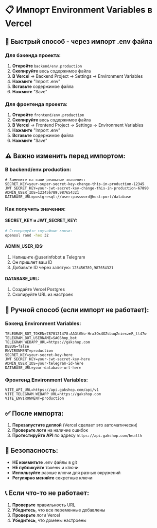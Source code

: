 # 📋 Импорт Environment Variables в Vercel

## 🚀 Быстрый способ - через импорт .env файла

### Для бэкенда проекта:

1. **Откройте** `backend/env.production`
2. **Скопируйте** весь содержимое файла
3. **В Vercel** → Backend Project → Settings → Environment Variables
4. **Нажмите** "Import .env"
5. **Вставьте** содержимое файла
6. **Нажмите** "Save"

### Для фронтенда проекта:

1. **Откройте** `frontend/env.production`
2. **Скопируйте** весь содержимое файла
3. **В Vercel** → Frontend Project → Settings → Environment Variables
4. **Нажмите** "Import .env"
5. **Вставьте** содержимое файла
6. **Нажмите** "Save"

## ⚠️ Важно изменить перед импортом:

### В backend/env.production:
```
# Замените на ваши реальные значения:
SECRET_KEY=your-super-secret-key-change-this-in-production-12345
JWT_SECRET_KEY=your-jwt-secret-key-change-this-in-production-67890
ADMIN_USER_IDS=123456789,987654321
DATABASE_URL=postgresql://user:password@host:port/database
```

### Как получить значения:

#### SECRET_KEY и JWT_SECRET_KEY:
```bash
# Сгенерируйте случайные ключи:
openssl rand -hex 32
```

#### ADMIN_USER_IDS:
1. Напишите @userinfobot в Telegram
2. Он пришлет ваш ID
3. Добавьте ID через запятую: `123456789,987654321`

#### DATABASE_URL:
1. Создайте Vercel Postgres
2. Скопируйте URL из настроек

## 🔧 Ручной способ (если импорт не работает):

### Бэкенд Environment Variables:
```
TELEGRAM_BOT_TOKEN=7870121478:AAGtGNo-Hrx3Ox4OZsbuqZniexzeR_tl47w
TELEGRAM_BOT_USERNAME=SAGShop_bot
TELEGRAM_WEBAPP_URL=https://gakshop.com
DEBUG=false
ENVIRONMENT=production
SECRET_KEY=your-secret-key-here
JWT_SECRET_KEY=your-jwt-secret-key-here
ADMIN_USER_IDS=your-telegram-id-here
DATABASE_URL=your-database-url-here
```

### Фронтенд Environment Variables:
```
VITE_API_URL=https://api.gakshop.com/api/v1
VITE_TELEGRAM_WEBAPP_URL=https://gakshop.com
VITE_ENVIRONMENT=production
```

## ✅ После импорта:

1. **Перезапустите деплой** (Vercel сделает это автоматически)
2. **Проверьте логи** на наличие ошибок
3. **Протестируйте API** по адресу `https://api.gakshop.com/health`

## 🚨 Безопасность:

- **НЕ коммитьте** .env файлы в git
- **НЕ публикуйте** токены и ключи
- **Используйте** разные ключи для разных окружений
- **Регулярно меняйте** секретные ключи

## 📞 Если что-то не работает:

1. **Проверьте** правильность URL
2. **Убедитесь**, что все переменные добавлены
3. **Проверьте** логи Vercel
4. **Убедитесь**, что домены настроены
